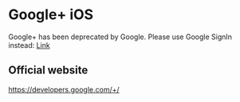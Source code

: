 # Google+ iOS

Google+ has been deprecated by Google. Please use Google SignIn instead: [Link](../../google-signin)

## Official website

https://developers.google.com/+/